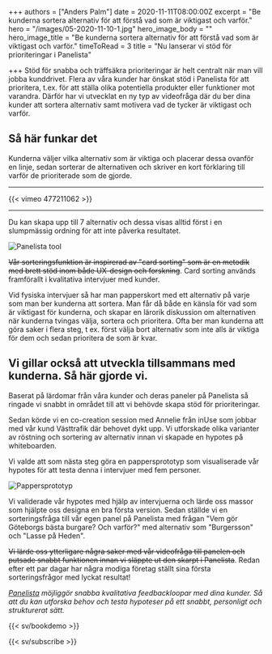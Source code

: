 +++
authors = ["Anders Palm"]
date = 2020-11-11T08:00:00Z
excerpt = "Be kunderna sortera alternativ för att förstå vad som är viktigast och varför."
hero = "/images/05-2020-11-10-1.jpg"
hero_image_body = ""
hero_image_title = "Be kunderna sortera alternativ för att förstå vad som är viktigast och varför."
timeToRead = 3
title = "Nu lanserar vi stöd för prioriteringar i Panelista"

+++
Stöd för snabba och träffsäkra prioriteringar är helt centralt när man vill jobba kunddrivet. Flera av våra kunder har önskat stöd i Panelista för att prioritera, t.ex. för att ställa olika potentiella produkter eller funktioner mot varandra. Därför har vi utvecklat en ny typ av videofråga där du ber dina kunder att sortera alternativ samt motivera vad de tycker är viktigast och varför.

## Så här funkar det

Kunderna väljer vilka alternativ som är viktiga och placerar dessa ovanför en linje, sedan sorterar de alternativen och skriver en kort förklaring till varför de prioriterade som de gjorde.

***

{{< vimeo 477211062 >}}

***

Du kan skapa upp till 7 alternativ och dessa visas alltid först i en slumpmässig ordning för att inte påverka resultatet.

<div class="Image__small"> <img src="/images/02-2020-11-10.jpg" alt="Panelista tool" /> </div>

~~Vår sorteringsfunktion är inspirerad av "card sorting" som är en metodik med brett stöd inom både UX-design och forskning~~. Card sorting används framförallt i kvalitativa intervjuer med kunder.

Vid fysiska intervjuer så har man papperskort med ett alternativ på varje som man ber kunderna att sortera. Man får då både en känsla för vad som är viktigast för kunderna, och skapar en lärorik diskussion om alternativen när kunderna tvingas välja, sortera och prioritera. Ofta ber man kunderna att göra saker i flera steg, t ex. först välja bort alternativ som inte alls är viktiga för dem och sedan prioritera de som är kvar.

## Vi gillar också att utveckla tillsammans med kunderna. Så här gjorde vi.

Baserat på lärdomar från våra kunder och deras paneler på Panelista så ringade vi snabbt in området till att vi behövde skapa stöd för prioriteringar.

Sedan körde vi en co-creation session med Annelie från inUse som jobbar med vår kund Västtrafik där behovet dykt upp. Vi utforskade olika varianter av röstning och sortering av alternativ innan vi skapade en hypotes på whiteboarden.

Vi valde att som nästa steg göra en pappersprototyp som visualiserade vår hypotes för att testa denna i intervjuer med fem personer.

<div class="Image__small"> <img src="/images/prototype-image-2020-11-10.jpg" alt="Pappersprototyp" /> </div>

Vi validerade vår hypotes med hjälp av intervjuerna och lärde oss massor som hjälpte oss designa en bra första version. Sedan ställde vi en sorteringsfråga till vår egen panel på Panelista med frågan "Vem gör Göteborgs bästa burgare? Och varför?" med alternativ som "Burgersson" och "Lasse på Heden".

~~Vi lärde oss ytterligare några saker med vår videofråga till panelen och putsade snabbt funktionen innan vi släppte ut den skarpt i Panelista~~. Redan efter ett par dagar har några modiga företag ställt sina första sorteringsfrågor med lyckat resultat!

[_Panelista_](https://panelista.com "Panelista") _möjliggör snabba kvalitativa feedbackloopar med dina kunder. Så att du kan utforska behov och testa hypoteser på ett snabbt, personligt och strukturerat sätt._

{{< sv/bookdemo >}}

{{< sv/subscribe >}}